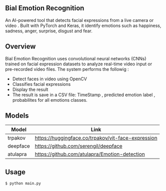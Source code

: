 ## Bial Emotion Recognition
An AI-powered tool that detects facial expressions from a live camera or video .
Built with PyTorch and Keras, it  identify emotions such as happiness, sadness, anger, surprise, disgust and fear.

## Overview

Bial Emotion Recognition uses convolutional neural networks (CNNs) trained on facial expression datasets to analyze real-time  video input or pre-recorded video files. 
The system performs the followig : 
 * Detect faces in video using OpenCV
 * Classifies facial expressions
 * Display the result
 * The result is save in a CSV file: TimeStamp , predicted emotion label , probabilites for all emotions classes.

## Models
| Model | Link |
| --- | --- |
| trpakov | https://huggingface.co/trpakov/vit-face-expression |
| deepface | https://github.com/serengil/deepface |
| atulapra | https://github.com/atulapra/Emotion-detection |


## Usage

```bash
$ python main.py 
```

